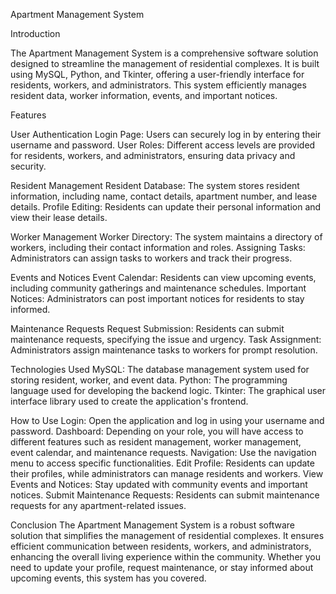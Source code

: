 Apartment Management System

Introduction

The Apartment Management System is a comprehensive software solution designed to streamline the management of residential complexes. It is built using MySQL, Python, and Tkinter, offering a user-friendly interface for residents, workers, and administrators. This system efficiently manages resident data, worker information, events, and important notices.

Features

User Authentication
Login Page: Users can securely log in by entering their username and password.
User Roles: Different access levels are provided for residents, workers, and administrators, ensuring data privacy and security.

Resident Management
Resident Database: The system stores resident information, including name, contact details, apartment number, and lease details.
Profile Editing: Residents can update their personal information and view their lease details.

Worker Management
Worker Directory: The system maintains a directory of workers, including their contact information and roles.
Assigning Tasks: Administrators can assign tasks to workers and track their progress.

Events and Notices
Event Calendar: Residents can view upcoming events, including community gatherings and maintenance schedules.
Important Notices: Administrators can post important notices for residents to stay informed.

Maintenance Requests
Request Submission: Residents can submit maintenance requests, specifying the issue and urgency.
Task Assignment: Administrators assign maintenance tasks to workers for prompt resolution.

Technologies Used
MySQL: The database management system used for storing resident, worker, and event data.
Python: The programming language used for developing the backend logic.
Tkinter: The graphical user interface library used to create the application's frontend.

How to Use
Login: Open the application and log in using your username and password.
Dashboard: Depending on your role, you will have access to different features such as resident management, worker management, event calendar, and maintenance requests.
Navigation: Use the navigation menu to access specific functionalities.
Edit Profile: Residents can update their profiles, while administrators can manage residents and workers.
View Events and Notices: Stay updated with community events and important notices.
Submit Maintenance Requests: Residents can submit maintenance requests for any apartment-related issues.

Conclusion
The Apartment Management System is a robust software solution that simplifies the management of residential complexes. It ensures efficient communication between residents, workers, and administrators, enhancing the overall living experience within the community. Whether you need to update your profile, request maintenance, or stay informed about upcoming events, this system has you covered.
